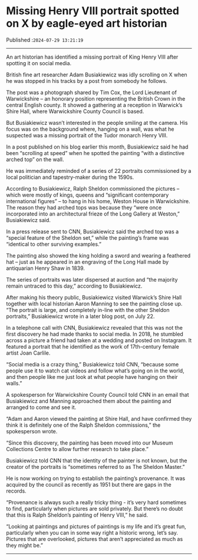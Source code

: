 # Missing Henry VIII portrait spotted on X by eagle-eyed art historian

Published :`2024-07-29 13:21:19`

---

An art historian has identified a missing portrait of King Henry VIII after spotting it on social media.

British fine art researcher Adam Busiakiewicz was idly scrolling on X when he was stopped in his tracks by a post from somebody he follows.

The post was a photograph shared by Tim Cox, the Lord Lieutenant of Warwickshire – an honorary position representing the British Crown in the central English county. It showed a gathering at a reception in Warwick’s Shire Hall, where Warwickshire County Council is based.

But Busiakiewicz wasn’t interested in the people smiling at the camera. His focus was on the background where, hanging on a wall, was what he suspected was a missing portrait of the Tudor monarch Henry VIII.

In a post published on his blog earlier this month, Busiakiewicz said he had been “scrolling at speed” when he spotted the painting “with a distinctive arched top” on the wall.

He was immediately reminded of a series of 22 portraits commissioned by a local politician and tapestry-maker during the 1590s.

According to Busiakiewicz, Ralph Sheldon commissioned the pictures – which were mostly of kings, queens and “significant contemporary international figures” – to hang in his home, Weston House in Warwickshire. The reason they had arched tops was because they “were once incorporated into an architectural frieze of the Long Gallery at Weston,” Busiakiewicz said.

In a press release sent to CNN, Busiakiewicz said the arched top was a “special feature of the Sheldon set,” while the painting’s frame was “identical to other surviving examples.”

The painting also showed the king holding a sword and wearing a feathered hat – just as he appeared in an engraving of the Long Hall made by antiquarian Henry Shaw in 1839.

The series of portraits was later dispersed at auction and “the majority remain untraced to this day,” according to Busiakiewicz.

After making his theory public, Busiakiewicz visited Warwick’s Shire Hall together with local historian Aaron Manning to see the painting close up. “The portrait is large, and completely in-line with the other Sheldon portraits,” Busiakiewicz wrote in a later blog post, on July 22.

In a telephone call with CNN, Busiakiewicz revealed that this was not the first discovery he had made thanks to social media. In 2018, he stumbled across a picture a friend had taken at a wedding and posted on Instagram. It featured a portrait that he identified as the work of 17th-century female artist Joan Carlile.

“Social media is a crazy thing,” Busiakiewicz told CNN, “because some people use it to watch cat videos and follow what’s going on in the world, and then people like me just look at what people have hanging on their walls.”

A spokesperson for Warwickshire County Council told CNN in an email that Busiakiewicz and Manning approached them about the painting and arranged to come and see it.

“Adam and Aaron viewed the painting at Shire Hall, and have confirmed they think it is definitely one of the Ralph Sheldon commissions,” the spokesperson wrote.

“Since this discovery, the painting has been moved into our Museum Collections Centre to allow further research to take place.”

Busiakiewicz told CNN that the identity of the painter is not known, but the creator of the portraits is “sometimes referred to as The Sheldon Master.”

He is now working on trying to establish the painting’s provenance. It was acquired by the council as recently as 1951 but there are gaps in the records.

“Provenance is always such a really tricky thing - it’s very hard sometimes to find, particularly when pictures are sold privately. But there’s no doubt that this is Ralph Sheldon’s painting of Henry VIII,” he said.

“Looking at paintings and pictures of paintings is my life and it’s great fun, particularly when you can in some way right a historic wrong, let’s say. Pictures that are overlooked, pictures that aren’t appreciated as much as they might be.”

---


